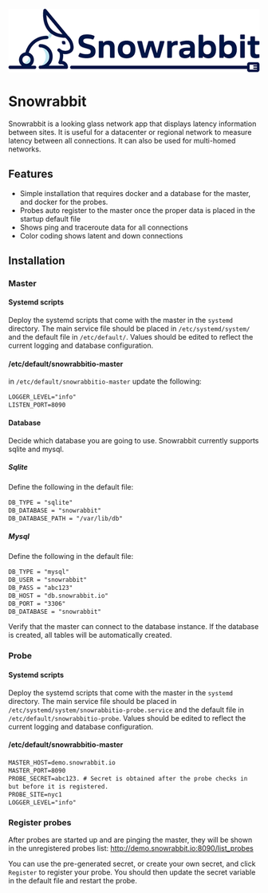 ![Logo](logo.png)

# Snowrabbit
Snowrabbit is a looking glass network app that displays latency information between sites. It is useful for a datacenter or regional network to measure latency between all connections. It can also be used for multi-homed networks.

## Features
- Simple installation that requires docker and a database for the master, and docker for the probes.
- Probes auto register to the master once the proper data is placed in the startup default file
- Shows ping and traceroute data for all connections
- Color coding shows latent and down connections

## Installation

### Master

#### Systemd scripts
Deploy the systemd scripts that come with the master in the `systemd` directory. The main service file should be placed in `/etc/systemd/system/` and the default file in `/etc/default/`.  Values should be edited to reflect the current logging and database configuration.

#### /etc/default/snowrabbitio-master
in `/etc/default/snowrabbitio-master` update the following:
```console
LOGGER_LEVEL="info"
LISTEN_PORT=8090
```

#### Database
Decide which database you are going to use. Snowrabbit currently supports sqlite and mysql.

##### Sqlite
Define the following in the default file:
```console
DB_TYPE = "sqlite"
DB_DATABASE = "snowrabbit"
DB_DATABASE_PATH = "/var/lib/db"
```

##### Mysql
Define the following in the default file:
```console
DB_TYPE = "mysql"
DB_USER = "snowrabbit"
DB_PASS = "abc123"
DB_HOST = "db.snowrabbit.io"
DB_PORT = "3306"
DB_DATABASE = "snowrabbit"
```
Verify that the master can connect to the database instance. If the database is created, all tables will be automatically created.

### Probe

#### Systemd scripts
Deploy the systemd scripts that come with the master in the `systemd` directory. The main service file should be placed in `/etc/systemd/system/snowrabbitio-probe.service` and the default file in `/etc/default/snowrabbitio-probe`.  Values should be edited to reflect the current logging and database configuration.

#### /etc/default/snowrabbitio-master
```console
MASTER_HOST=demo.snowrabbit.io
MASTER_PORT=8090
PROBE_SECRET=abc123. # Secret is obtained after the probe checks in but before it is registered.
PROBE_SITE=nyc1
LOGGER_LEVEL="info"
```

### Register probes
After probes are started up and are pinging the master, they will be shown in the unregistered probes list:
http://demo.snowrabbit.io:8090/list_probes

You can use the pre-generated secret, or create your own secret, and click `Register` to register your probe. You should then update the secret variable in the default file and restart the probe.
